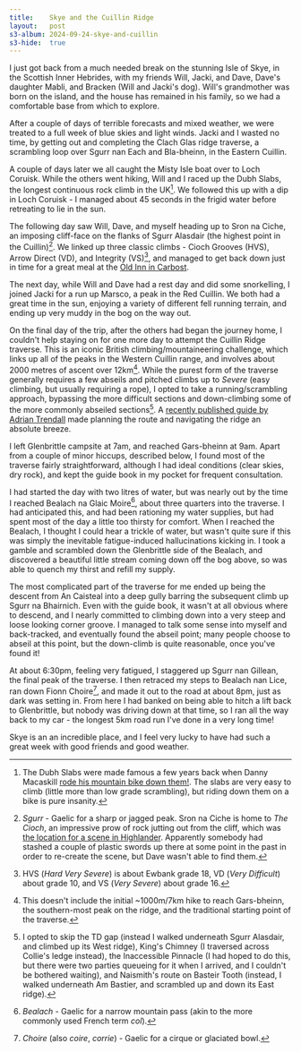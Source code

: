 ```yaml
---
title:    Skye and the Cuillin Ridge
layout:   post
s3-album: 2024-09-24-skye-and-cuillin
s3-hide:  true
---
```


I just got back from a much needed break on the stunning Isle of Skye, in the Scottish Inner Hebrides, with my friends Will, Jacki, and Dave, Dave's daughter Mabli, and Bracken (Will and Jacki's dog). Will's grandmother was born on the island, and the house has remained in his family, so we had a comfortable base from which to explore.

After a couple of days of terrible forecasts and mixed weather, we were treated to a full week of blue skies and light winds. Jacki and I wasted no time, by getting out and completing the Clach Glas ridge traverse, a scrambling loop over Sgurr nan Each and Bla-bheinn, in the Eastern Cuillin.

<div class="s3-strip" images="clach_1.jpg;clach_2.jpg;clach_3.jpg;clach_4.jpg;clach_5.jpg"> </div>

A couple of days later we all caught the Misty Isle boat over to Loch Coruisk. While the others went hiking, Will and I raced up the Dubh Slabs, the longest continuous rock climb in the UK[^1].  We followed this up with a dip in Loch Coruisk - I managed about 45 seconds in the frigid water before retreating to lie in the sun.

<div class="s3-strip" images="dubh_1.jpg;dubh_2.jpg;dubh_3.jpg;dubh_4.jpg"> </div>

The following day saw Will, Dave, and myself heading up to Sron na Ciche, an imposing cliff-face on the flanks of Sgurr Alasdair (the highest point in the Cuillin)[^2]. We linked up three classic climbs - Cioch Grooves (HVS), Arrow Direct (VD), and Integrity (VS)[^3], and managed to get back down just in time for a great meal at the [Old Inn in Carbost](https://theoldinnskye.co.uk/).

<div class="s3-strip" images="cioch_1.jpg;cioch_2.jpg;cioch_3.jpg;cioch_4.jpg"> </div>

The next day, while Will and Dave had a rest day and did some snorkelling, I joined Jacki for a run up Marsco, a peak in the Red Cuillin. We both had a great time in the sun, enjoying a variety of different fell running terrain, and ending up very muddy in the bog on the way out.

<div class="s3-strip" images="marsco_1.jpg;marsco_2.jpg;marsco_3.jpg"> </div>

On the final day of the trip, after the others had began the journey home, I couldn't help staying on for one more day to attempt the Cuillin Ridge traverse. This is an iconic British climbing/mountaineering challenge, which links up all of the peaks in the Western Cuillin range, and involves about 2000 metres of ascent over 12km[^4]. While the purest form of the traverse generally requires a few abseils and pitched climbs up to _Severe_ (easy climbing, but usually requiring a rope), I opted to take a running/scrambling approach, bypassing the more difficult sections and down-climbing some of the more commonly abseiled sections[^5]. A [recently published guide by Adrian Trendall](https://www.cicerone.co.uk/skyes-cuillin-ridge-traverse) made planning the route and navigating the ridge an absolute breeze.

I left Glenbrittle campsite at 7am, and reached Gars-bheinn at 9am. Apart from a couple of minor hiccups, described below, I found most of the traverse fairly straightforward, although I had ideal conditions (clear skies, dry rock), and kept the guide book in my pocket for frequent consultation.

<div class="s3-strip" images="ridge_1.jpg;ridge_2.jpg;ridge_3.jpg"> </div>


I had started the day with two litres of water, but was nearly out by the time I reached Bealach na Glaic Moire[^6], about three quarters into the traverse. I had anticipated this, and had been rationing my water supplies, but had spent most of the day a little too thirsty for comfort. When I reached the Bealach, I thought I could hear a trickle of water, but wasn't quite sure if this was simply the inevitable fatigue-induced hallucinations kicking in. I took a gamble and scrambled down the Glenbrittle side of the Bealach, and discovered a beautiful little stream coming down off the bog above, so was able to quench my thirst and refill my supply.

<div class="s3-strip" images="ridge_4.jpg;ridge_5.jpg;ridge_6.jpg"> </div>

The most complicated part of the traverse for me ended up being the descent from An Caisteal into a deep gully barring the subsequent climb up Sgurr na Bhairnich. Even with the guide book, it wasn't at all obvious where to descend, and I nearly committed to climbing down into a very steep and loose looking corner groove. I managed to talk some sense into myself and back-tracked, and eventually found the abseil point; many people choose to abseil at this point, but the down-climb is quite reasonable, once you've found it!

<div class="s3-strip" images="ridge_7.jpg;ridge_8.jpg;ridge_9.jpg"> </div>

At about 6:30pm, feeling very fatigued, I staggered up Sgurr nan Gillean, the final peak of the traverse. I then retraced my steps to Bealach nan Lice, ran down Fionn Choire[^7], and made it out to the road at about 8pm, just as dark was setting in. From here I had banked on being able to hitch a lift back to Glenbrittle, but nobody was driving down at that time, so I ran all the way back to my car - the longest 5km road run I've done in a very long time!

<div class="s3-strip" images="ridge_10.jpg;ridge_11.jpg;ridge_12.jpg"> </div>


Skye is an an incredible place, and I feel very lucky to have had such a great week with good friends and good weather.


[^1]: The Dubh Slabs were made famous a few years back when Danny Macaskill [rode his mountain bike down them!](https://www.youtube.com/watch?v=4Ym2F-tHdkk). The slabs are very easy to climb (little more than low grade scrambling), but riding down them on a bike is pure insanity.

[^2]: _Sgurr_ - Gaelic for a sharp or jagged peak. Sron na Ciche is home to _The Cioch_, an impressive prow of rock jutting out from the cliff, which was [the location for a scene in Highlander](https://www.youtube.com/watch?v=Uy6hpCVIgo8). Apparently somebody had stashed a couple of plastic swords up there at some point in the past in order to re-create the scene, but Dave wasn't able to find them.

[^3]: HVS (_Hard Very Severe_) is about Ewbank grade 18, VD (_Very Difficult_) about grade 10, and VS (_Very Severe_) about grade 16.

[^4]: This doesn't include the initial ~1000m/7km hike to reach Gars-bheinn, the southern-most peak on the ridge, and the traditional starting point of the traverse.

[^5]: I opted to skip the TD gap (instead I walked underneath Sgurr Alasdair, and climbed up its West ridge), King's Chimney (I traversed across Collie's ledge instead), the Inaccessible Pinnacle (I had hoped to do this, but there were two parties queueing for it when I arrived, and I couldn't be bothered waiting), and Naismith's route on Basteir Tooth (instead, I walked underneath Am Bastier, and scrambled up and down its East ridge).

[^6]: _Bealach_ - Gaelic for a narrow mountain pass (akin to the more commonly used French term _col_).

[^7]: _Choire_ (also _coire_, _corrie_) - Gaelic for a cirque or glaciated bowl.
